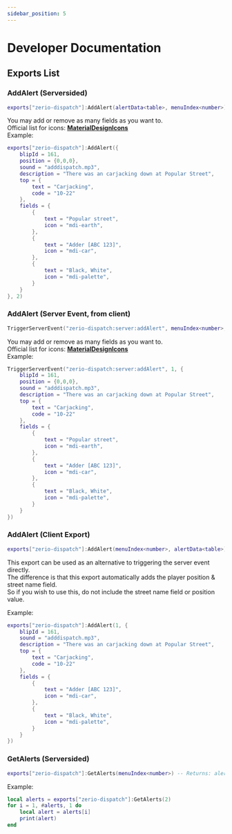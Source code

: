 ```yaml
---
sidebar_position: 5
---
```


# Developer Documentation

## Exports List

### AddAlert (Serversided)

```lua
exports["zerio-dispatch"]:AddAlert(alertData<table>, menuIndex<number>)
```

You may add or remove as many fields as you want to.<br/>
Official list for icons: [**MaterialDesignIcons**](https://pictogrammers.com/library/mdi/?welcome)<br/>
Example:

```lua
exports["zerio-dispatch"]:AddAlert({
    blipId = 161,
    position = {0,0,0},
    sound = "adddispatch.mp3",
    description = "There was an carjacking down at Popular Street",
    top = {
        text = "Carjacking",
        code = "10-22"
    },
    fields = {
        {
            text = "Popular street",
            icon = "mdi-earth",
        },
        {
            text = "Adder [ABC 123]",
            icon = "mdi-car",
        },
        {
            text = "Black, White",
            icon = "mdi-palette",
        }
    }
}, 2)
```

### AddAlert (Server Event, from client)

```lua
TriggerServerEvent("zerio-dispatch:server:addAlert", menuIndex<number>, alertData<table>)
```

You may add or remove as many fields as you want to.<br/>
Official list for icons: [**MaterialDesignIcons**](https://pictogrammers.com/library/mdi/?welcome)<br/>
Example:

```lua
TriggerServerEvent("zerio-dispatch:server:addAlert", 1, {
    blipId = 161,
    position = {0,0,0},
    sound = "adddispatch.mp3",
    description = "There was an carjacking down at Popular Street",
    top = {
        text = "Carjacking",
        code = "10-22"
    },
    fields = {
        {
            text = "Popular street",
            icon = "mdi-earth",
        },
        {
            text = "Adder [ABC 123]",
            icon = "mdi-car",
        },
        {
            text = "Black, White",
            icon = "mdi-palette",
        }
    }
})
```

### AddAlert (Client Export)

```lua
exports["zerio-dispatch"]:AddAlert(menuIndex<number>, alertData<table>)
```

This export can be used as an alternative to triggering the server event directly.<br/>
The difference is that this export automatically adds the player position & street name field.<br/>
So if you wish to use this, do not include the street name field or position value.

Example:

```lua
exports["zerio-dispatch"]:AddAlert(1, {
    blipId = 161,
    sound = "adddispatch.mp3",
    description = "There was an carjacking down at Popular Street",
    top = {
        text = "Carjacking",
        code = "10-22"
    },
    fields = {
        {
            text = "Adder [ABC 123]",
            icon = "mdi-car",
        },
        {
            text = "Black, White",
            icon = "mdi-palette",
        }
    }
})
```

### GetAlerts (Serversided)

```lua
exports["zerio-dispatch"]:GetAlerts(menuIndex<number>) -- Returns: alerts<table>
```

Example:

```lua
local alerts = exports["zerio-dispatch"]:GetAlerts(2)
for i = 1, #alerts, 1 do
    local alert = alerts[i]
    print(alert)
end
```
